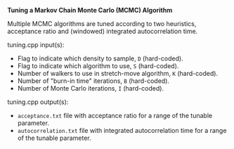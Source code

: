 **Tuning a Markov Chain Monte Carlo (MCMC) Algorithm**

Multiple MCMC algorithms are tuned according to two heuristics, acceptance ratio and (windowed) integrated autocorrelation time.

tuning.cpp input(s):
   - Flag to indicate which density to sample, `D` (hard-coded).
   - Flag to indicate which algorithm to use, `S` (hard-coded).
   - Number of walkers to use in stretch-move algorithm, `K` (hard-coded).
   - Number of "burn-in time" iterations, `B` (hard-coded).
   - Number of Monte Carlo iterations, `I` (hard-coded).

tuning.cpp output(s):
   - `acceptance.txt` file with acceptance ratio for a range of the tunable parameter.
   - `autocorrelation.txt` file with integrated autocorrelation time for a range of the tunable parameter.

